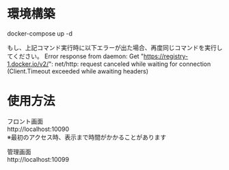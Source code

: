 # 環境構築
docker-compose up -d

もし、上記コマンド実行時に以下エラーが出た場合、再度同じコマンドを実行してください。
Error response from daemon: Get "https://registry-1.docker.io/v2/": net/http: request canceled while waiting for connection (Client.Timeout exceeded while awaiting headers)

# 使用方法
フロント画面  
http://localhost:10090  
※最初のアクセス時、表示まで時間がかかることがあります
    
管理画面  
http://localhost:10099
